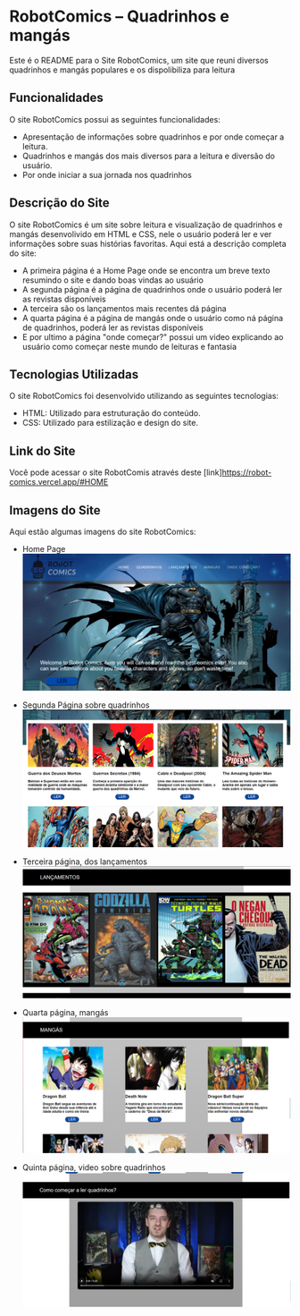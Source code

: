 # RobotComics – Quadrinhos e mangás 

Este é o README para o Site RobotComics, um site que reuni diversos quadrinhos e mangás populares e os dispolibiliza para leitura

## Funcionalidades

O site RobotComics possui as seguintes funcionalidades:

- Apresentação de informações sobre quadrinhos e por onde começar a leitura.
- Quadrinhos e mangás dos mais diversos para a leitura e diversão do usuário.
- Por onde iniciar a sua jornada nos quadrinhos

## Descrição do Site

O site RobotComics é um site sobre leitura e visualização de quadrinhos e mangás desenvolivido em HTML e CSS, nele o usuário poderá ler e ver informações sobre suas histórias favoritas.
Aqui está a descrição completa do site:

- A primeira página é a Home Page onde se encontra um breve texto resumindo o site e dando boas vindas ao usuário
- A segunda página é a página de quadrinhos onde o usuário poderá ler as revistas disponíveis
- A terceira são os lançamentos mais recentes dá página
- A quarta página é a página de mangás onde o usuário como ná página de quadrinhos, poderá ler as revistas disponíveis
- E por ultimo a página "onde começar?" possui um video explicando ao usuário como começar neste mundo de leituras e fantasia

## Tecnologias Utilizadas

O site RobotComics foi desenvolvido utilizando as seguintes tecnologias:

- HTML: Utilizado para estruturação do conteúdo.
- CSS: Utilizado para estilização e design do site.

## Link do Site

Você pode acessar o site RobotComis através deste [link]https://robot-comics.vercel.app/#HOME

## Imagens do Site

Aqui estão algumas imagens do site RobotComics:


- Home Page
![Imagem 1](/imagens/fotosite1.png)

- Segunda Página sobre quadrinhos
![Imagem 2](/imagens/fotosite2.png)

- Terceira página, dos lançamentos 
![Imagem 3](/imagens/fotosite3.png)

- Quarta página, mangás
![Imagem 4](/imagens/fotosite4.png)

- Quinta página, video sobre quadrinhos
![Imagem 5](/imagens/fotosite5.png)

